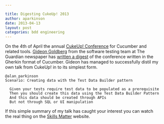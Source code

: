 ```yaml
---

title: Digesting CukeUp! 2013
author: aparkinson
date: 2013-04-13
layout: post
categories: bdd engineering
---
```


On the 4th of April the annual [CukeUp! Conference](http://skillsmatter.com/event/java-jee/cukeup-2013) for Cucumber and related tools. [Gideon Goldberg](http://www.guardian.co.uk/profile/gideon-goldberg) from the software 
testing team at The Guardian newspaper has [written a digest](http://www.guardian.co.uk/info/developer-blog/2013/apr/10/cukeup-2013-conference-digest-gherkin-bdd) of the 
conference written in the Gherkin format of Cucumber. Gideon has managed to successfully distil my own talk from CukeUp! in to its simplest form.


    
    @alan_parkinson
    Scenario: Creating data with the Test Data Builder pattern

      Given your tests require test data to be populated as a prerequisite
      Then you should create this data using the Test Data Builder Pattern
      And this data should be created through APIs
      But not through SQL or UI manipulation

If this simple summary of my talk has caught your interest you can watch the real thing on the [Skills Matter](http://skillsmatter.com/podcast/java-jee/creating-data-with-the-test-data-builder-pattern) website.